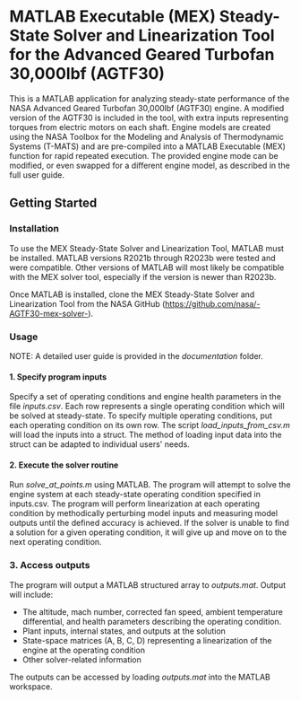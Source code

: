 # MATLAB Executable (MEX) Steady-State Solver and Linearization Tool for the Advanced Geared Turbofan 30,000lbf (AGTF30)

This is a MATLAB application for analyzing steady-state performance of the NASA Advanced Geared Turbofan 30,000lbf (AGTF30) engine. A modified version of the AGTF30 is included in the tool, with extra inputs representing torques from electric motors on each shaft. Engine models are created using the NASA Toolbox for the Modeling and Analysis of Thermodynamic Systems (T-MATS) and are pre-compiled into a MATLAB Executable (MEX) function for rapid repeated execution. The provided engine mode can be modified, or even swapped for a different engine model, as described in the full user guide.

## Getting Started

### Installation
To use the MEX Steady-State Solver and Linearization Tool, MATLAB must be installed. MATLAB versions R2021b through R2023b were tested and were compatible. Other versions of MATLAB will most likely be compatible with the MEX solver tool, especially if the version is newer than R2023b. 

Once MATLAB is installed, clone the MEX Steady-State Solver and Linearization Tool from the NASA GitHub (https://github.com/nasa/-AGTF30-mex-solver-).


### Usage

NOTE: A detailed user guide is provided in the *documentation* folder.

#### 1. Specify program inputs
Specify a set of operating conditions and engine health parameters in the file *inputs.csv*. Each row represents a single operating condition which will be solved at steady-state. To specify multiple operating conditions, put each operating condition on its own row. The script *load_inputs_from_csv.m* will load the inputs into a struct. The method of loading input data into the struct can be adapted to individual users' needs.

#### 2. Execute the solver routine
Run *solve_at_points.m* using MATLAB. The program will attempt to solve the engine system at each steady-state operating condition specified in inputs.csv.  The program will perform linearization at each operating condition by methodically perturbing model inputs and measuring model outputs until the defined accuracy is achieved. If the solver is unable to find a solution for a given operating condition, it will give up and move on to the next operating condition.

### 3. Access outputs
The program will output a MATLAB structured array to *outputs.mat*. Output will include:

- The altitude, mach number, corrected fan speed, ambient temperature differential, and health parameters describing the operating condition.
- Plant inputs, internal states, and outputs at the solution
- State-space matrices (A, B, C, D) representing a linearization of the engine at the operating condition
- Other solver-related information

The outputs can be accessed by loading *outputs.mat* into the MATLAB workspace.